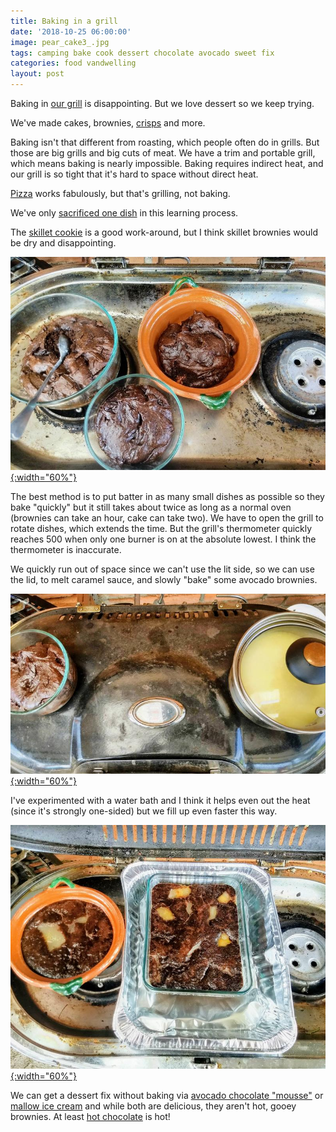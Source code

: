 ```yaml
---
title: Baking in a grill
date: '2018-10-25 06:00:00'
image: pear_cake3_.jpg
tags: camping bake cook dessert chocolate avocado sweet fix
categories: food vandwelling
layout: post
---
```


Baking in [our grill](https://reverdecer.annalisagross.com/2018/08/08/our-grill/) is disappointing. But we love dessert so we keep trying.

We've made cakes, brownies, [crisps](https://reverdecer.annalisagross.com/2018/08/27/how-to-make-apple-crisp-in-a-grill/) and more. 

Baking isn't that different from roasting, which people often do in grills. But those are big grills and big cuts of meat. We have a trim and portable grill, which means baking is nearly impossible. Baking requires indirect heat, and our grill is so tight that it's hard to space without direct heat.

[Pizza](https://reverdecer.annalisagross.com/2018/09/10/pizza-on-the-grill/) works fabulously, but that's grilling, not baking.

We've only [sacrificed one dish](https://reverdecer.annalisagross.com/2018/09/17/our-favorite-mistakes/) in this learning process.

The [skillet cookie](https://reverdecer.annalisagross.com/2018/09/12/skillet-cookie/) is a good work-around, but I think skillet brownies would be dry and disappointing.

[![](/images/avocado_brownies_.jpg){:width="60%"}](/images/avocado_brownies.jpg)

The best method is to put batter in as many small dishes as possible so they bake "quickly" but it still takes about twice as long as a normal oven (brownies can take an hour, cake can take two).  We have to open the grill to rotate dishes, which extends the time. But the grill's thermometer quickly reaches 500 when only one burner is on at the absolute lowest. I think the thermometer is inaccurate.

We quickly run out of space since we can't use the lit side, so we can use the lid, to melt caramel sauce, and slowly "bake" some avocado brownies. 

[![](/images/avocado_brownies2_.jpg){:width="60%"}](/images/avocado_brownies2.jpg)

I've experimented with a water bath and I think it helps even out the heat (since it's strongly one-sided) but we fill up even faster this way.

[![](/images/pear_cake2_.jpg){:width="60%"}](/images/pear_cake2.jpg)

We can get a dessert fix without baking via [avocado chocolate "mousse"](https://reverdecer.annalisagross.com/2018/09/04/chocolate-avocado-mousse/) or [mallow ice cream](https://reverdecer.annalisagross.com/2018/08/29/chocolate-mallow-ice-cream/) and while both are delicious, they aren't hot, gooey brownies. At least [hot chocolate](https://reverdecer.annalisagross.com/2018/08/02/how-to-make-chocolate/) is hot!